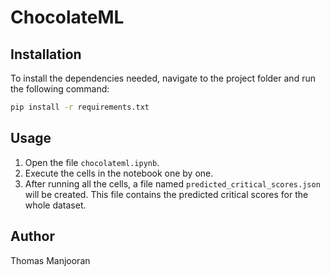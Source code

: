 # ChocolateML

## Installation

To install the dependencies needed, navigate to the project folder and run the following command:
```bash
pip install -r requirements.txt
```
## Usage

1. Open the file `chocolateml.ipynb`.
2. Execute the cells in the notebook one by one.
3. After running all the cells, a file named `predicted_critical_scores.json` will be created. This file contains the predicted critical scores for the whole dataset.

## Author

Thomas Manjooran
